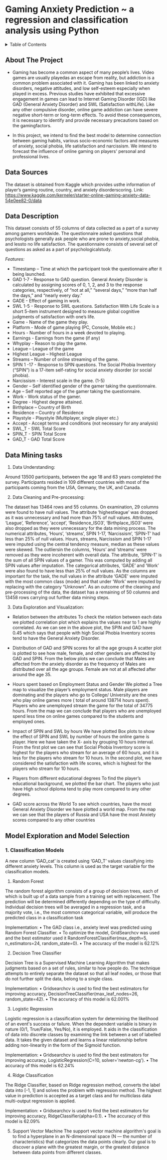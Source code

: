 # Gaming Anxiety Prediction ~ a regression and classification analysis using Python

<details>
  <summary>Table of Contents</summary>
  <ol>
    
* [About The Project](#about-the-project)
* [Motivation](#motivation)
* [Technical Aspect](#technical-aspect)
* [Built With](#built-with)
* [Getting Started](#getting-started)
* [Prerequisites](#prerequisites)
* [Working](#working)
* [Dataset](#dataset)
* [Usage: A Glimpse of Heroku Web app](#usage-a-glimpse-of-heroku-web-app)
* [Deployement on Heroku](#deployement-on-heroku)
* [Roadmap: Directory Tree](#roadmap-directory-tree)
* [Bug / Feature Request](#bug-/-feature-request)
* [Contributing](#contributing)
* [License](#license)
* [And it's done!](#and-it's-done!)
* [Acknowledgments](#acknowledgments)
* [Author](#author)
* [Future Scope](#future-scope)    
  </ol>
</details>

## About The Project

* Gaming has become a common aspect of many people’s lives. Video games are usually playedas an escape from reality, but 
addiction is a common problem associated with it. Gaming has been linked to anxiety disorders, negative attitudes, and low 
self-esteem especially when played in excess. Previous studies have exhibited that excessive engagement in games can lead 
to Internet Gaming Disorder (IGD) like GAD (General Anxiety Disorder) and SWL (Satisfaction withLife). Like any other compulsive
disorder, online game addiction can have severe negative short-term or long-term effects. To avoid these consequences, it is 
necessary to identify and provide necessary precautions based on the gamingfactors. 

* In this project, we intend to find the best model to determine connection between gaming habits, various socio-economic
factors and measures of anxiety, social phobia, life satisfaction and narcissism. We intend to forecast the influence of
online gaming on players' personal and professional lives.

## Data Sources

The dataset is obtained from Kaggle which provides usthe information of player’s gaming routine,
country, and anxiety disorderscoring.
Link: https://www.kaggle.com/kerneler/starter-online-gaming-anxiety-data-54e0ee82-0/data

## Data Description

This dataset consists of 55 columns of data collected as a part of a survey among gamers worldwide. The questionnaire 
asked questions that psychologists generally ask people who are prone to anxiety,social phobia, and lessto no life
satisfaction. The questionnaire consists of several set of questions as asked as a part of psychologicalstudy.

*Features:*

- Timestamp – Time at which the participant took the questionnaire after it being launched.
- GAD 1-7 - Response to GAD question. General Anxiety Disorder is calculated by assigning
scores of 0, 1, 2, and 3 to the response categories, respectively, of “not at all,” “several days,”
“more than half the days,” and “nearly every day.”
- GADE - Effect of gaming in work.
- SWL 1-5 - Response to SWL questions. Satisfaction With Life Scale is a short 5-item instrument
designed to measure global cognitive judgments of satisfaction with one’s life.
- Game - Name of the game they play.
- Platform - Mode of game playing (PC, Console, Mobile etc.)
- Hours - Number of hours in a week devoted to playing.
- Earnings - Earnings from the game (if any)
- Whyplay - Reason to play the game.
- League – League of the game
- Highest League – Highest League
- Streams – Number of online streaming of the game.
- SPIN 1 -17 - Response to SPIN questions. The Social Phobia Inventory (“SPIN”) is a 17-item
  self-rating for social anxiety disorder (or social phobia).
- Narcissism - Interest scale in the game. (1-5)
- Gender – Self identified gender of the gamer taking the questionnaire.
- Age – Self reported age of the gamer taking the questionnaire.
- Work - Work status of the gamer.
- Degree - Highest degree attained.
- Birthplace – Country of Birth
- Residence – Country of Residence
- Playstyle - Playstyle (Multiplayer, single player etc.)
- Accept - Accept terms and conditions (not necessary for any analysis)
- SWL_T - SWL Total Score
- SPIN_T - SPIN Total Score
- GAD_T - GAD Total Score

## Data Mining tasks

1. Data Understanding:

Around 13500 participants, between the age 18 and 63 years completed the survey. Participants
resided in 109 different countries with most of the participants coming from the USA, Germany,
the UK, and Canada.

2. Data Cleaning and Pre-processing:

The dataset has 13464 rows and 55 columns. On examination, 29 columns were found to have null
values. The attribute ‘highestleague’ was dropped as it was unnecessary and had more than 75%
of null values. Attributes, ‘League’, ‘Reference’, ‘accept’, ‘Residence_ISO3’, ‘Birthplace_ISO3’
were also dropped as they were unnecessary for the data mining process.
The numerical attributes, ‘Hours’, ‘streams’, SPIN 1-17, ‘Narcissism’, ‘SPIN-T’ had less than
25% of null values. Hours, streams, Narcissism and SPIN 1-17 were imputed using the central
tendency measure, median as these values were skewed. The outliersin the columns, ‘Hours’ and
‘streams’ were removed as they were incoherent with overall data. The attribute, ‘SPIN-T’ is the
sum of all SPIN values of a gamer. This was computed by adding all SPIN values after imputation.
The categorical attributes, ‘GADE’ and ‘Work’ were also found to have less than 25% of null
values. As the columns are important for the task, the null values in the attribute ‘GADE’ were
imputed with the most common class (mode) and that under ‘Work’ were imputed by replacing
with the category “Unknown”.
As an outcome of the cleaning and pre-processing of the data, the dataset has a remaining of 50
columns and 13458 rows carrying out further data mining steps.

3. Data Exploration and Visualization:

* Relation between the attributes
To check the relation between each data we plotted correlation plot which explains the values near
to 1 are highly correlated. As we can see in the above plot, the SPIN and GAD have 0.45 which
says that people with high Social Phobia Inventory scores tend to have the General Anxiety
Disorder. 

* Distribution of GAD and SPIN scores for all the age groups
A scatter plot is plotted to see how male, female, and other genders are affected by GAD and SPIN.
From the below plots we can conclude that Males are affected from the anxiety disorder as the
frequency of Males are distributed over all the age groups. Female are not at all affected after around
the age 35. 

* Hours spent based on Employment Status and Gender
We plotted a Tree map to visualize the player’s employment status. Male players are dominating
and the players who go to College/ University are the ones who play online games more ( total of
around 138714 hours spent). Players who are unemployed stream the game for the total of 34775
hours. From the map we can conclude that players who are unemployed spend less time on online
games compared to the students and employed ones.

* Impact of SPIN and SWL by hours
We have plotted Box plots to show the effect of SPIN and SWL by number of hours the online
game is player. Here we have taken the X- axis by grouping 10 hours interval. From the first plot
we can see that Social Phobia Inventory score is highest for the players who stream for an average
of 60 hours, and it is less for the players who stream for 10 hours.
In the second plot, we have considered the satisfaction with life scores, which is highest for the
players who stream for 10 hours. 

* Players from different educational degrees
To find the player’s educational background, we plotted the bar chart. The players who just have
High school diploma tend to play more compared to any other degrees.

* GAD score across the World
To see which countries, have the most General Anxiety Disorder we have plotted a world map.
From the map we can see that the players of Russia and USA have the most Anxiety scores
compared to any other countries

## Model Exploration and Model Selection

### 1. Classification Models
A new column ‘GAD_cat’ is created using ‘GAD_T’ values classifying into different anxiety
levels. This column is used as the target variable for the classification models.

1. Random Forest

The random forest algorithm consists of a group of decision trees, each of which is built up of a
data sample from a training set with replacement. The prediction will be determined differently
depending on the type of difficulty. Individual decision trees will be averaged in a regression
task, and a majority vote, i.e., the most common categorical variable, will produce the predicted
class in a classification task

Implementation:
• The GAD class i.e., anxiety level was predicted using Random Forest Classifier.
• To optimize the model, GridSearchcv was used and the best estimator used it
RandomForestClassifier(max_depth=5, n_estimators=24, random_state=0).
• The accuracy of the model is 62.12%

2. Decision Tree Classifier

Decision Tree is a Supervised Machine Learning Algorithm that makes judgments based on a
set of rules, similar to how people do. The technique attempts to entirely separate the dataset so
that all leaf nodes, or those that do not further split the data, belong to a single class.

Implementation:
• Gridsearchcv is used to find the best estimators for improving accuracy,
DecisionTreeClassifier(max_leaf_nodes=26, random_state=42).
• The accuracy of this model is 62.001%

3. Logistic Regression

Logistic regression is a classification system for determining the likelihood of an event's success
or failure. When the dependent variable is binary in nature (0/1, True/False, Yes/No), it is
employed. It aids in the classification of data into discrete classes by examining the link between
a set of labelled data. It takes the given dataset and learns a linear relationship before adding
non-linearity in the form of the Sigmoid function.

Implementation:
• Gridsearchcv is used to find the best estimators for improving accuracy,
LogisticRegression(C=10, solver='newton-cg').
• The accuracy of this model is 62.24%

4. Ridge Classification

The Ridge Classifier, based on Ridge regression method, converts the label data into [-1, 1] and
solves the problem with regression method. The highest value in prediction is accepted as a
target class and for multiclass data multi-output regression is applied.

Implementation:
• Gridsearchcv is used to find the best estimators for improving accuracy,
RidgeClassifier(alpha=0.1).
• The accuracy of this model is 62.09%

5. Support Vector Machine
The support vector machine algorithm's goal is to find a hyperplane in an N-dimensional space
(N — the number of characteristics) that categorizes the data points clearly. Our goal is to
discover a plane with the greatest margin, or the greatest distance between data points from
different classes.

